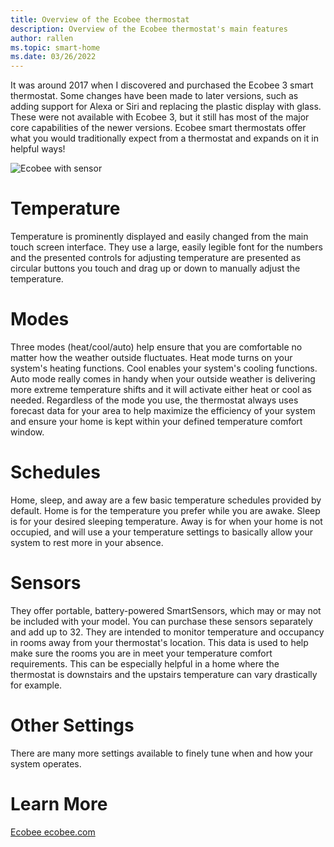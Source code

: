 ```yaml
---
title: Overview of the Ecobee thermostat
description: Overview of the Ecobee thermostat's main features
author: rallen
ms.topic: smart-home
ms.date: 03/26/2022
---
```


It was around 2017 when I discovered and purchased the Ecobee 3 smart thermostat.  Some changes have been made to later versions, such as adding support for Alexa or Siri and replacing the plastic display with glass.  These were not available with Ecobee 3, but it still has most of the major core capabilities of the newer versions.  Ecobee smart thermostats offer what you would traditionally expect from a thermostat and expands on it in helpful ways!

![Ecobee with sensor](https://images.ctfassets.net/a3qyhfznts9y/jh6PfQelhmJEWRTG9hVtS/d04e6f5567cfb01ba92698c3275303bc/BestTstatClaim-TomsGuide-CA_2x.png?w=750&h=750&q=80&fm=webp)

# Temperature

Temperature is prominently displayed and easily changed from the main touch screen interface.  They use a large, easily legible font for the numbers and the presented controls for adjusting temperature are presented as circular buttons you touch and drag up or down to manually adjust the temperature.

# Modes

Three modes (heat/cool/auto)  help ensure that you are comfortable no matter how the weather outside fluctuates.  Heat mode turns on your system's heating functions.  Cool enables your system's cooling functions.  Auto mode really comes in handy when your outside weather is delivering more extreme temperature shifts and it will activate either heat or cool as needed.  Regardless of the mode you use, the thermostat always uses forecast data for your area to help maximize the efficiency of your system and ensure your home is kept within your defined temperature comfort window.  

# Schedules

Home, sleep, and away are a few basic temperature schedules provided by default.  Home is for the temperature you prefer while you are awake.  Sleep is for your desired sleeping temperature.  Away is for when your home is not occupied, and will use a your temperature settings to basically allow your system to rest more in your absence.

# Sensors

They offer portable, battery-powered SmartSensors, which may or may not be included with your model.  You can purchase these sensors separately and add up to 32.  They are intended to monitor temperature and occupancy in rooms away from your thermostat's location.  This data is used to help make sure the rooms you are in meet your temperature comfort requirements.  This can be especially helpful in a home where the thermostat is downstairs and the upstairs temperature can vary drastically for example.

# Other Settings

There are many more settings available to finely tune when and how your system operates.

# Learn More

[Ecobee ecobee.com](https://ecobee.com)